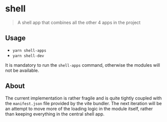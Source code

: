 # shell

> A shell app that combines all the other 4 apps in the project

## Usage

- `yarn shell-apps`
- `yarn shell-dev`

It is mandatory to run the `shell-apps` command, otherwise the modules will not be available.

## About

The current implementation is rather fragile and is quite tightly coupled with the `manifest.json` file provided by the vite bundler. The next iteration will be an attempt to move more of the loading logic in the module itself, rather than keeping everything in the central shell app.
